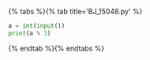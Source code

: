 {% tabs %}{% tab title='BJ_15048.py' %}

```py
a = int(input())
print(a % 3)
```

{% endtab %}{% endtabs %}
